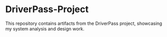 # DriverPass-Project
This repository contains artifacts from the DriverPass project, showcasing my system analysis and design work.
